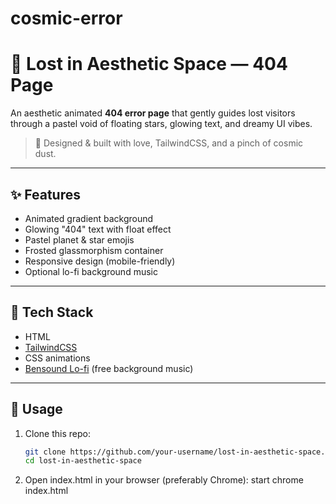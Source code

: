 # cosmic-error

# 🌌 Lost in Aesthetic Space — 404 Page

An aesthetic animated **404 error page** that gently guides lost visitors through a pastel void of floating stars, glowing text, and dreamy UI vibes.

> 💜 Designed & built with love, TailwindCSS, and a pinch of cosmic dust.

---

## ✨ Features

- Animated gradient background
- Glowing "404" text with float effect
- Pastel planet & star emojis
- Frosted glassmorphism container
- Responsive design (mobile-friendly)
- Optional lo-fi background music

---

## 🔧 Tech Stack

- HTML
- [TailwindCSS](https://tailwindcss.com/)
- CSS animations
- [Bensound Lo-fi](https://www.bensound.com/) (free background music)

---

## 🚀 Usage

1. Clone this repo:
   ```bash
   git clone https://github.com/your-username/lost-in-aesthetic-space.git
   cd lost-in-aesthetic-space

2. Open index.html in your browser (preferably Chrome):
    start chrome index.html
